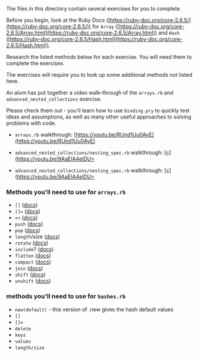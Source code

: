 The files in this directory contain several exercises for you to complete.

Before you begin, look at the Ruby Docs ([https://ruby-doc.org/core-2.6.5/](https://ruby-doc.org/core-2.6.5/)) for `Array` ([https://ruby-doc.org/core-2.6.5/Array.html](https://ruby-doc.org/core-2.6.5/Array.html)) and `Hash` ([https://ruby-doc.org/core-2.6.5/Hash.html](https://ruby-doc.org/core-2.6.5/Hash.html)).

Research the listed methods below for each exercise. You will need them to complete the exercises.

The exercises will require you to look up some additional methods not listed here.

An alum has put together a video walk-through of the `arrays.rb` and `advanced_nested_collections` exercise.

Please check them out - you'll learn how to use `binding.pry` to quickly test ideas and assumptions, as well as many other useful approaches to solving problems with code.

- `arrays.rb` walkthrough: [https://youtu.be/RUnd1Uu0AyE](https://youtu.be/RUnd1Uu0AyE)
- `advanced_nested_collections/nesting_spec.rb` walkthrough: [ç](https://youtu.be/9AaElA4elDU=

- `advanced_nested_collections/nesting_spec.rb` walkthrough: [ç](https://youtu.be/9AaElA4elDU=


### Methods you'll need to use for `arrays.rb`

* `[]` ([docs](https://ruby-doc.org/core-2.6.5/Array.html#method-i-5B-5D))
* `[]=` ([docs](https://ruby-doc.org/core-2.6.5/Array.html#method-i-5B-5D-3D))
* `<<` ([docs](https://ruby-doc.org/core-2.6.5/Array.html#method-i-3C-3C))
* `push` ([docs](https://ruby-doc.org/core-2.6.5/Array.html#method-i-push))
* `pop` ([docs](https://ruby-doc.org/core-2.6.5/Array.html#method-i-pop))
* `length`/size ([docs](https://ruby-doc.org/core-2.6.5/Array.html#method-i-length))
* `rotate` ([docs](https://ruby-doc.org/core-2.6.5/Array.html#method-i-rotate))
* `include`? ([docs](https://ruby-doc.org/core-2.6.5/Array.html#method-i-include-3F))
* `flatten` ([docs](https://ruby-doc.org/core-2.6.5/Array.html#method-i-flatten))
* `compact` ([docs](https://ruby-doc.org/core-2.6.5/Array.html#method-i-compact))
* `join` ([docs](https://ruby-doc.org/core-2.6.5/Array.html#method-i-join))
* `shift` ([docs](https://ruby-doc.org/core-2.6.5/Array.html#method-i-shift))
* `unshift` ([docs](https://ruby-doc.org/core-2.6.5/Array.html#method-i-unshift))

### methods you'll need to use for `hashes.rb`

* `new(default)` - this version of .new gives the hash default values
* `[]`
* `[]=`
* `delete`
* `keys`
* `values`
* `length/size`
